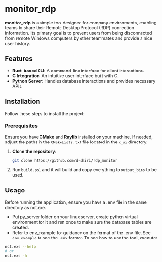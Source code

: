  # monitor_rdp

**monitor_rdp** is a simple tool designed for company environments, enabling teams to share their Remote Desktop Protocol (RDP) connection information. Its primary goal is to prevent users from being disconnected from remote Windows computers by other teammates and provide a nice user history.


## Features

- **Rust-based CLI**: A command-line interface for client interactions.
- **C Integration**: An intuitive user interface built with C.
- **Python Server**: Handles database interactions and provides necessary APIs.

## Installation

Follow these steps to install the project:
### Prerequisites

Ensure you have **CMake** and **Raylib** installed on your machine. If needed, adjust the paths in the `CMakeLists.txt` file located in the `c_ui` directory.


1. **Clone the repository**:
   ```bash
   git clone https://github.com/d-shiri/rdp_monitor
   ```
2. Run `build.ps1` and it will build and copy everything to `output_bins` to be used.


## Usage
Before running the application, ensure you have a .env file in the same directory as nct.exe.

- Put py_server folder on your linux server, create python virtual environment for it and run once to make sure the database tables are created. 
- Refer to env_example for guidance on the format of the .env file.
See `env_example` to see the `.env` format.
To see how to use the tool, execute:
```bash
nct.exe --help
# or 
nct.exe -h
```

